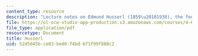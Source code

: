 ```yaml
---
content_type: resource
description: "Lecture notes on Edmund Husserl (1859\u20101938), the founder of phenomenology."
file: https://ol-ocw-studio-app-production.s3.amazonaws.com/courses/4-607-thinking-about-architecture-in-history-and-at-present-fall-2009/52d5045bce03bed0f4bd6f1f99f888c2_MIT4_607F09_lec10.pdf
file_type: application/pdf
resourcetype: Document
title: Husserl
uid: 52d5045b-ce03-bed0-f4bd-6f1f99f888c2
---
```

